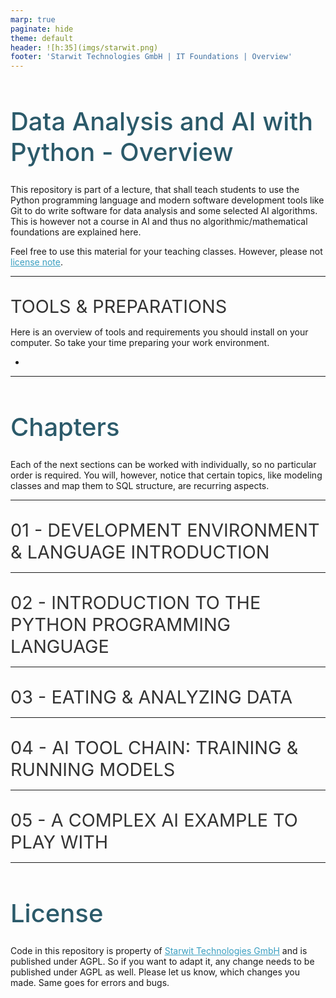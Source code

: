 ```yaml
---
marp: true
paginate: hide
theme: default 
header: ![h:35](imgs/starwit.png)
footer: 'Starwit Technologies GmbH | IT Foundations | Overview'
---
```


<style>
header {
  text-align: right;
  font-size: 0.7rem;
  color: #bbb;
  margin: 20px;
  left: 0px;
  right: 0px;
  padding-top: 5px;
}
footer {
  font-size: 0.7rem;
  color: #bbb;
}
section.lead {
  text-align: center;
  margin-bottom: 40px;
}
section {
  font-size: 1.2rem;
}
section.lead h1 {
  font-size: 2.5rem;
  font-weight: 600;
}
section.linked footer {
  display: none;
}
section.linked header {
  display: none;
}
section.quote {
  font-size: 1.0rem;
  text-align: center;
  font-style: italic;
  color: #555;
}

h1 {
  font-size: 2.5rem;
  font-weight: 500;
  color: #2B5A6A;
}
h2 {
  font-size: 1.8rem;
  font-weight: 400;
  color: #333;
  margin-top: 30px;
  margin-bottom: 15px;
  text-transform: uppercase;
}
a {
  color: #3A9FC1;
}
a:hover {
  color: #1E708B; 
  text-decoration: underline; 
}

</style>

<!-- _class: lead -->
# Data Analysis and AI with Python - Overview

This repository is part of a lecture, that shall teach students to use the Python programming language and modern software development tools like Git to do write software for data analysis and some selected AI algorithms. This is however not a course in AI and thus no algorithmic/mathematical foundations are explained here. 

Feel free to use this material for your teaching classes. However, please not [license note](#license).

---
## Tools & Preparations

Here is an overview of tools and requirements you should install on your computer.  So take your time preparing your work environment.

* 

---
# Chapters

Each of the next sections can be worked with individually, so no particular order is required. You will, however, notice that certain topics, like modeling classes and map them to SQL structure, are recurring aspects.

---
## 01 - Development Environment & Language Introduction 

---
## 02 - Introduction to the Python programming language

---
## 03 - Eating & Analyzing Data

---
## 04 - AI tool chain: training & running models 

---
## 05 - A complex AI example to play with 

---
# License

Code in this repository is property of [Starwit Technologies GmbH](https://starwit-technologies.de/) and is published under AGPL. So if you want to adapt it, any change needs to be published under AGPL as well. Please let us know, which changes you made. Same goes for errors and bugs.